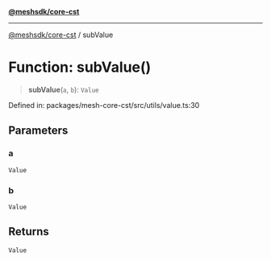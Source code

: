 [**@meshsdk/core-cst**](../README.md)

***

[@meshsdk/core-cst](../globals.md) / subValue

# Function: subValue()

> **subValue**(`a`, `b`): `Value`

Defined in: packages/mesh-core-cst/src/utils/value.ts:30

## Parameters

### a

`Value`

### b

`Value`

## Returns

`Value`
